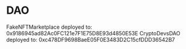# DAO

FakeNFTMarketplace deployed to:  0x9186945ad82Ac0FC121e7F1E75D8E93d4850E53E
CryptoDevsDAO deployed to:  0xc478DF9698BaeE05F0E3483D2C15cfDDD36542B7